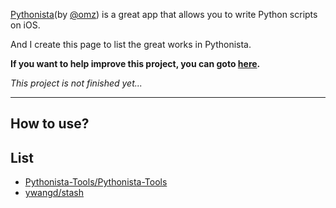 [Pythonista](http://omz-software.com/pythonista/)(by [@omz](https://github.com/omz)) is a great app that allows you to write Python scripts on iOS.

And I create this page to list the great works in Pythonista.

**If you want to help improve this project, you can goto [here](https://github.com/Qlbjn/Pythonista-Collection/blob/master/CONTRIBUTING.md).**

*This project is not finished yet...*

----

## How to use?

## List
* [Pythonista-Tools/Pythonista-Tools](https://github.com/Pythonista-Tools/Pythonista-Tools)
* [ywangd/stash](https://github.com/ywangd/stash)

